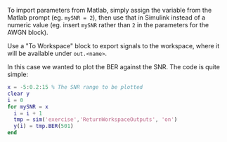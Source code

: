 To import parameters from Matlab, simply assign the variable from the Matlab prompt (eg. `mySNR = 2`), then use that in Simulink instead of a numeric value (eg. insert `mySNR` rather than `2` in the parameters for the AWGN block).

Use a "To Workspace" block to export signals to the workspace, where it will be available under `out.<name>`.

In this case we wanted to plot the BER against the SNR. The code is quite simple:

```matlab
x = -5:0.2:15 % The SNR range to be plotted
clear y
i = 0
for mySNR = x
  i = i + 1
  tmp = sim('exercise','ReturnWorkspaceOutputs', 'on')
  y(i) = tmp.BER(501)
end
```
